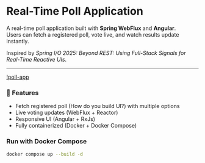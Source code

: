 # Real-Time Poll Application

A real-time poll application built with **Spring WebFlux** and **Angular**.  
Users can fetch a registered poll, vote live, and watch results update instantly.

Inspired by *Spring I/O 2025: Beyond REST: Using Full-Stack Signals for Real-Time Reactive UIs*.

---
[!poll-app](https://github.com/user-attachments/assets/e0f1fec9-9991-4ddb-94e3-4226bd65400b)

### 🚀 Features

- Fetch registered poll (How do you build UI?) with multiple options
- Live voting updates (WebFlux + Reactor)
- Responsive UI (Angular + RxJs)
- Fully containerized (Docker + Docker Compose)

### Run with Docker Compose

```bash
docker compose up --build -d
